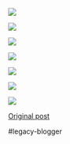 <!--
date: '2008-05-16'
published: true
slug: 2008-05-when-its-okay-to-say
time_to_read: 5
title: When it's okay to say $%#@!
-->

[![](https://blogger.googleusercontent.com/img/b/R29vZ2xl/AVvXsEh-ktB0cAxpgcYkJAjKh_UwAS13mPmy0MxpmhNmCe0gUESI_vdEb0vAuYdE-ByIIswp0jYPx7cuZvSauyvePipVikBmjvIlrdRo4I5YWohSnulJT3cuQKbffmNZB9843OOxbnYryw/s320/When+it_s+ok+to+say+_%25%23_!+-5739a-1-713632.jpg)](https://blogger.googleusercontent.com/img/b/R29vZ2xl/AVvXsEh-ktB0cAxpgcYkJAjKh_UwAS13mPmy0MxpmhNmCe0gUESI_vdEb0vAuYdE-ByIIswp0jYPx7cuZvSauyvePipVikBmjvIlrdRo4I5YWohSnulJT3cuQKbffmNZB9843OOxbnYryw/s1600-h/When+it_s+ok+to+say+_%25%23_!+-5739a-1-713632.jpg)

[![](https://blogger.googleusercontent.com/img/b/R29vZ2xl/AVvXsEjrLdAz6CfRazXKgRKa6SQCarWsLWfJG8tUPyvmcglo3PDLoQNEAMMeScxda373EnbxDhf1UXuCucQ1c-ZVzsui_kCU7pJJ0bgdv3fD-9bHEnukiCCKBwEPaTUb33ZJk1KGRCpPwQ/s320/When+it_s+ok+to+say+_%25%23_!+-5739b-2-714605.jpg)](https://blogger.googleusercontent.com/img/b/R29vZ2xl/AVvXsEjrLdAz6CfRazXKgRKa6SQCarWsLWfJG8tUPyvmcglo3PDLoQNEAMMeScxda373EnbxDhf1UXuCucQ1c-ZVzsui_kCU7pJJ0bgdv3fD-9bHEnukiCCKBwEPaTUb33ZJk1KGRCpPwQ/s1600-h/When+it_s+ok+to+say+_%25%23_!+-5739b-2-714605.jpg)

[![](https://blogger.googleusercontent.com/img/b/R29vZ2xl/AVvXsEh7rKOJK-8Max0ans7OsKN9V0lwxMy72Acb3G49dR-jVEwwHBrNxoQ6Fx0y_ax5ezDezzccfbvADPlWl3DSlG53mO_eWEnypm9O6unCGsWOkwiIEwSVOXisbvZpYDfIM9_WYH8pOQ/s320/When+it_s+ok+to+say+_%25%23_!+-5739c-3-714918.jpg)](https://blogger.googleusercontent.com/img/b/R29vZ2xl/AVvXsEh7rKOJK-8Max0ans7OsKN9V0lwxMy72Acb3G49dR-jVEwwHBrNxoQ6Fx0y_ax5ezDezzccfbvADPlWl3DSlG53mO_eWEnypm9O6unCGsWOkwiIEwSVOXisbvZpYDfIM9_WYH8pOQ/s1600-h/When+it_s+ok+to+say+_%25%23_!+-5739c-3-714918.jpg)

[![](https://blogger.googleusercontent.com/img/b/R29vZ2xl/AVvXsEgW9uYrpZd72q4uJDnQ2-OLMyYWQtMarS6DUwRgTzMvMXR0tSA7zH8TVu6Df8GQEjwRvKcUJ0MZE_Mv0-qXNoUNklQ3MpXfnEehbr106VSaGHfxbv-8-Sp5tRxv7qZaVyPEmjUT0g/s320/When+it_s+ok+to+say+_%25%23_!+-5739d-4-715236.jpg)](https://blogger.googleusercontent.com/img/b/R29vZ2xl/AVvXsEgW9uYrpZd72q4uJDnQ2-OLMyYWQtMarS6DUwRgTzMvMXR0tSA7zH8TVu6Df8GQEjwRvKcUJ0MZE_Mv0-qXNoUNklQ3MpXfnEehbr106VSaGHfxbv-8-Sp5tRxv7qZaVyPEmjUT0g/s1600-h/When+it_s+ok+to+say+_%25%23_!+-5739d-4-715236.jpg)

[![](https://blogger.googleusercontent.com/img/b/R29vZ2xl/AVvXsEhQJas4W0w4tXfuRSMcrN-FM-5GCLQfRibHxaeVZooDhFIZo3RAwYviqKKRvU15qvn97lT3T3ngWZUMiT2gMmk8B2kCNpj-EsQCLjAAeA3yay4yI_nnuTCExAxp-FnWAgXfKw5Avw/s320/When+it_s+ok+to+say+_%25%23_!+-5739e-5-715554.jpg)](https://blogger.googleusercontent.com/img/b/R29vZ2xl/AVvXsEhQJas4W0w4tXfuRSMcrN-FM-5GCLQfRibHxaeVZooDhFIZo3RAwYviqKKRvU15qvn97lT3T3ngWZUMiT2gMmk8B2kCNpj-EsQCLjAAeA3yay4yI_nnuTCExAxp-FnWAgXfKw5Avw/s1600-h/When+it_s+ok+to+say+_%25%23_!+-5739e-5-715554.jpg)

[![](https://blogger.googleusercontent.com/img/b/R29vZ2xl/AVvXsEjrqX-gyEfv2vfUYhdZoQPY1kxz2RCpF-Vr3zI4oyqIP9cGZjRnwhOUB9s2mbqiRZyxWeHhjhM-RkzN2ukaTCfLW6nW-RudrEnxu9TYBiA7EaMarQQGXBZIRrROf_P9f2LX0j2f9A/s320/When+it_s+ok+to+say+_%25%23_!+-5739f-6-716366.jpg)](https://blogger.googleusercontent.com/img/b/R29vZ2xl/AVvXsEjrqX-gyEfv2vfUYhdZoQPY1kxz2RCpF-Vr3zI4oyqIP9cGZjRnwhOUB9s2mbqiRZyxWeHhjhM-RkzN2ukaTCfLW6nW-RudrEnxu9TYBiA7EaMarQQGXBZIRrROf_P9f2LX0j2f9A/s1600-h/When+it_s+ok+to+say+_%25%23_!+-5739f-6-716366.jpg)

[![](https://blogger.googleusercontent.com/img/b/R29vZ2xl/AVvXsEg5xV17z7IaHs68u6YbnZHAoa2SVBrrSlbydLSHiXdCO7y-sthQ2T1c1mactofvJHsOPIAE841j1_PrV7gNXVzOXavFNVvxKX6m7YR5laqRirOmX0hFdHX5FtW_99BvvfUwJMeo4w/s320/When+it_s+ok+to+say+_%25%23_!+-5739g-7-716713.jpg)](https://blogger.googleusercontent.com/img/b/R29vZ2xl/AVvXsEg5xV17z7IaHs68u6YbnZHAoa2SVBrrSlbydLSHiXdCO7y-sthQ2T1c1mactofvJHsOPIAE841j1_PrV7gNXVzOXavFNVvxKX6m7YR5laqRirOmX0hFdHX5FtW_99BvvfUwJMeo4w/s1600-h/When+it_s+ok+to+say+_%25%23_!+-5739g-7-716713.jpg)

[Original post](https://ysfk.blogspot.com/2008/05/when-its-okay-to-say.html)

#legacy-blogger 